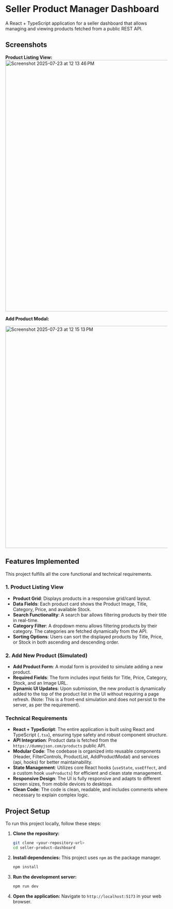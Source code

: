 # Seller Product Manager Dashboard

A React + TypeScript application for a seller dashboard that allows managing and viewing products fetched from a public REST API.

## Screenshots

**Product Listing View:**
<img width="1440" height="782" alt="Screenshot 2025-07-23 at 12 13 46 PM" src="https://github.com/user-attachments/assets/4af37f66-f614-474b-ae53-6ed5b00f905c" />


**Add Product Modal:**

<img width="736" height="691" alt="Screenshot 2025-07-23 at 12 15 13 PM" src="https://github.com/user-attachments/assets/f689a4cd-1a7e-4e83-8ce0-f630b1160017" />

## Features Implemented

This project fulfills all the core functional and technical requirements.

### 1. Product Listing View
-   **Product Grid**: Displays products in a responsive grid/card layout.
-   **Data Fields**: Each product card shows the Product Image, Title, Category, Price, and available Stock.
-   **Search Functionality**: A search bar allows filtering products by their title in real-time.
-   **Category Filter**: A dropdown menu allows filtering products by their category. The categories are fetched dynamically from the API.
-   **Sorting Options**: Users can sort the displayed products by Title, Price, or Stock in both ascending and descending order.

### 2. Add New Product (Simulated)
-   **Add Product Form**: A modal form is provided to simulate adding a new product.
-   **Required Fields**: The form includes input fields for Title, Price, Category, Stock, and an Image URL.
-   **Dynamic UI Updates**: Upon submission, the new product is dynamically added to the top of the product list in the UI without requiring a page refresh. (Note: This is a front-end simulation and does not persist to the server, as per the requirement).

### Technical Requirements
-   **React + TypeScript**: The entire application is built using React and TypeScript (`.tsx`), ensuring type safety and robust component structure.
-   **API Integration**: Product data is fetched from the `https://dummyjson.com/products` public API.
-   **Modular Code**: The codebase is organized into reusable components (Header, FilterControls, ProductList, AddProductModal) and services (api, hooks) for better maintainability.
-   **State Management**: Utilizes core React hooks (`useState`, `useEffect`, and a custom hook `useProducts`) for efficient and clean state management.
-   **Responsive Design**: The UI is fully responsive and adapts to different screen sizes, from mobile devices to desktops.
-   **Clean Code**: The code is clean, readable, and includes comments where necessary to explain complex logic.

## Project Setup

To run this project locally, follow these steps:

1.  **Clone the repository:**
    ```bash
    git clone <your-repository-url>
    cd seller-product-dashboard
    ```

2.  **Install dependencies:**
    This project uses `npm` as the package manager.
    ```bash
    npm install
    ```

3.  **Run the development server:**
    ```bash
    npm run dev
    ```

4.  **Open the application:**
    Navigate to `http://localhost:5173` in your web browser.
